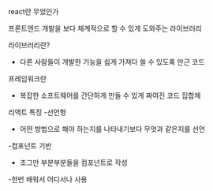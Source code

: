 react란 무었인가

프론트엔드 개발을 보다 체계적으로 할 수 있게 도와주는 라이브러리

라이브러리란?

- 다른 사람들이 개발한 기능을 쉽게 가져다 쓸 수 있도록 만근 코드

프레임워크란

- 복잡한 소프트웨어를 간단하게 만들 수 있게 짜여진 코드 집합체

리액트 특징 -선언형

- 어떤 방법으로 해야 하는지를 나타내기보다 무엇과 같은지를 선언

-컴포넌트 기반

- 조그만 부분부분들을 컴포넌트로 작성

-한번 배워서 어디서나 사용
